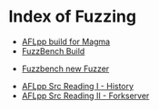 # Index of Fuzzing

* [AFLpp build for Magma](AFLpp_build_on_Magma.md)
* [FuzzBench Build](fuzzbench_build.md)
<!-- * [Magma new Fuzzer](magma_new_fuzzer.md) -->
* [Fuzzbench new Fuzzer](fuzzbench_new_fuzzer.md)
<!-- * [AFL++ new Fuzzer](aflpp_new_fuzzer.md) -->
* [AFLpp Src Reading I - History](aflpp_src_reading_I.md)
* [AFLpp Src Reading II - Forkserver](aflpp_src_reading_II.md)

